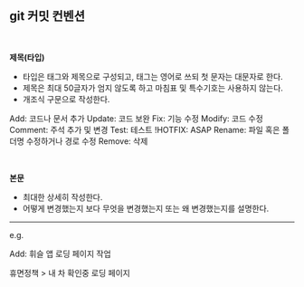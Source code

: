 ## **git 커밋 컨벤션**

<br>

**제목(타입)**
- 타입은 태그와 제목으로 구성되고, 태그는 영어로 쓰되 첫 문자는 대문자로 한다.
- 제목은 최대 50글자가 엄지 않도록 하고 마침표 및 특수기호는 사용하지 않는다.
- 개조식 구문으로 작성한다.

Add: 코드나 문서 추가
Update: 코드 보완
Fix: 기능 수정
Modify: 코드 수정
Comment: 주석 추가 및 변경
Test: 테스트
!HOTFIX: ASAP
Rename: 파일 혹은 폴더명 수정하거나 경로 수정
Remove: 삭제

<br>

**본문**
- 최대한 상세히 작성한다.
- 어떻게 변경했는지 보다 무엇을 변경했는지 또는 왜 변경했는지를 설명한다.



----------------------------------------------------------------------

e.g.

Add: 휘슬 앱 로딩 페이지 작업

휴면정책 > 내 차 확인중 로딩 페이지



